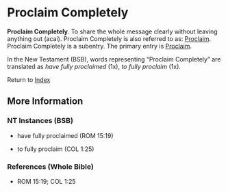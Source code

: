 # Proclaim Completely
**Proclaim Completely**. 
To share the whole message clearly without leaving anything out (acai). 
Proclaim Completely is also referred to as: 
[Proclaim](Proclaim.md). 
Proclaim Completely is a subentry. The primary entry is 
[Proclaim](Proclaim.md). 




In the New Testament (BSB), words representing “Proclaim Completely” are translated as 
*have fully proclaimed* (1x), *to fully proclaim* (1x). 


Return to [Index](00-Index.md)

## More Information

### NT Instances (BSB)

* have fully proclaimed (ROM 15:19)

* to fully proclaim (COL 1:25)



### References (Whole Bible)

* ROM 15:19; COL 1:25



